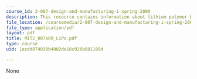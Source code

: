 ```yaml
---
course_id: 2-007-design-and-manufacturing-i-spring-2009
description: This resource contains information about lithium polymer batteries.
file_location: /coursemedia/2-007-design-and-manufacturing-i-spring-2009/1acdd874030b4002de18c026b881109d_MIT2_007s09_LiPo.pdf
file_type: application/pdf
layout: pdf
title: MIT2_007s09_LiPo.pdf
type: course
uid: 1acdd874030b4002de18c026b881109d

---
```

None